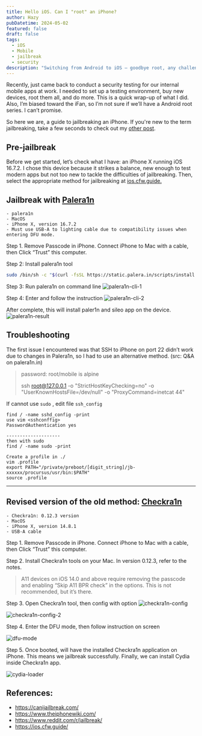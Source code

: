 ```yaml
---
title: Hello iOS. Can I "root" an iPhone?
author: Hazy
pubDatetime: 2024-05-02
featured: false
draft: false
tags:
  - iOS
  - Mobile
  - jailbreak
  - security
description: "Switching from Android to iOS — goodbye root, any challenges and restrictions? How to break them."
---
```


Recently, just came back to conduct a security testing for our internal mobile apps at work. I needed to set up a testing environment, buy new devices, root them all, and do more. This is a quick wrap-up of what I did. Also, I’m biased toward the iFan, so I’m not sure if we’ll have a Android root series. I can’t promise.

So here we are, a guide to jailbreaking an iPhone. If you're new to the term jailbreaking, take a few seconds to check out my [other post](/posts/ios-jailbreak-type). 

## Pre-jailbreak

Before we get started, let’s check what I have: an iPhone X running iOS 16.7.2. I chose this device because it strikes a balance, new enough to test modern apps but not too new to tackle the difficulties of jailbreaking. Then, select the appropriate method for jailbreaking at [ios.cfw.guide.](https://ios.cfw.guide/get-started)

## Jailbreak with [Palera1n](https://palera.in/)
```console
- palera1n
- MacOS
- iPhone X, version 16.7.2
- Must use USB-A to lighting cable due to compatibility issues when entering DFU mode. 
```

Step 1. Remove Passcode in iPhone. Connect iPhone to Mac with a cable, then Click <span class="accent">“Trust”</span> this computer.

Step 2: Install palera1n tool

```bash
sudo /bin/sh -c "$(curl -fsSL https://static.palera.in/scripts/install.sh)"
```
Step 3: Run palera1n on command line
![palera1n-cli-1](@assets/images/2024-10-15-15-07-59.png)

Step 4: Enter and follow the instruction
![palera1n-cli-2](@assets/images/2024-10-15-15-08-18.png)

After complete, this will install <span class="accent">paler1n</span> and <span class="accent">sileo</span> app on the device.
![palera1n-result](@assets/images/2024-10-15-15-26-22.png)

## Troubleshooting
The first issue I encountered was that SSH to iPhone on port 22 didn’t work due to changes in Palera1n, so I had to use an alternative method.
(src: Q&A on palera1n.in)
> password: root/mobile is alpine
> > 
> ssh root@127.0.0.1 -o "StrictHostKeyChecking=no" -o "UserKnownHostsFile=/dev/null" -o "ProxyCommand=inetcat 44"

If cannot use `sudo` , edit file `ssh_config`

```shell
find / -name sshd_config -print
use vim <sshconffig>
PasswordAuthentication yes

--------------------
then with sudo
find / -name sudo -print

Create a profile in ./
vim .profile
export PATH="/private/preboot/[digit_string]/jb-xxxxxx/procursus/usr/bin:$PATH"
source .profile
```
---

## Revised version of the old method: [Checkra1n](https://checkra.in/)

```console
- Checkra1n: 0.12.3 version
- MacOS
- iPhone X, version 14.8.1
- USB-A cable
```
Step 1. Remove Passcode in iPhone. Connect iPhone to Mac with a cable, then Click <span class="accent">“Trust”</span> this computer.

Step 2. Install Checkra1n tools on your Mac. In version 0.12.3, refer to the notes.
> A11 devices on iOS 14.0 and above require removing the passcode and enabling “Skip A11 BPR check” in the options. This is not recommended, but it’s there.
  
Step 3. Open Checkra1n tool, then config with option
![checkra1n-config](@assets/images/2024-10-15-14-45-56.png)

![checkra1n-config-2](@assets/images/2024-10-15-14-46-36.png)

Step 4. Enter the DFU mode, then follow instruction on screen

![dfu-mode](@assets/images/2024-10-15-14-47-07.png)


Step 5. Once booted, will have the installed Checkra1n application on iPhone. This means we jailbreak successfully. Finally, we can install Cydia inside Checkra1n app.

![cydia-loader](@assets/images/2024-10-15-14-47-20.png)

## References:
- https://canijailbreak.com/
- https://www.theiphonewiki.com/
- https://www.reddit.com/r/jailbreak/
- https://ios.cfw.guide/